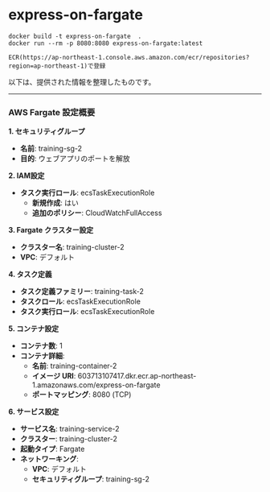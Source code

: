 # express-on-fargate

```
docker build -t express-on-fargate  .
docker run --rm -p 8080:8080 express-on-fargate:latest

ECR(https://ap-northeast-1.console.aws.amazon.com/ecr/repositories?region=ap-northeast-1)で登録
```

以下は、提供された情報を整理したものです。

---

### AWS Fargate 設定概要

**1. セキュリティグループ**
- **名前**: training-sg-2
- **目的**: ウェブアプリのポートを解放

**2. IAM設定**
- **タスク実行ロール**: ecsTaskExecutionRole
  - **新規作成**: はい
  - **追加のポリシー**: CloudWatchFullAccess

**3. Fargate クラスター設定**
- **クラスター名**: training-cluster-2
- **VPC**: デフォルト

**4. タスク定義**
- **タスク定義ファミリー**: training-task-2
- **タスクロール**: ecsTaskExecutionRole
- **タスク実行ロール**: ecsTaskExecutionRole

**5. コンテナ設定**
- **コンテナ数**: 1
- **コンテナ詳細**:
  - **名前**: training-container-2
  - **イメージ URI**: 603713107417.dkr.ecr.ap-northeast-1.amazonaws.com/express-on-fargate
  - **ポートマッピング**: 8080 (TCP)

**6. サービス設定**
- **サービス名**: training-service-2
- **クラスター**: training-cluster-2
- **起動タイプ**: Fargate
- **ネットワーキング**:
  - **VPC**: デフォルト
  - **セキュリティグループ**: training-sg-2

